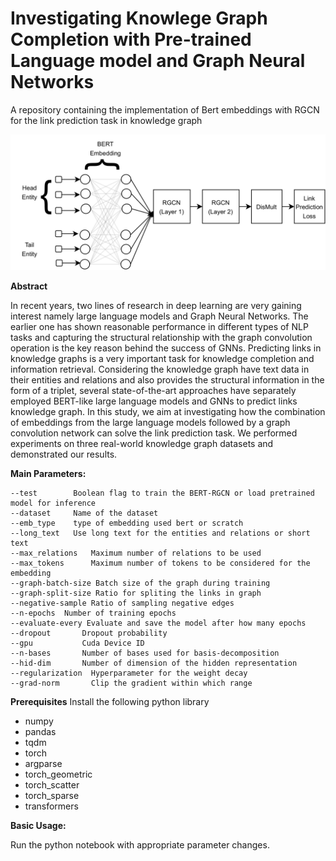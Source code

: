 # Investigating Knowlege Graph  Completion with Pre-trained Language model and Graph Neural Networks

A repository containing the implementation of Bert embeddings with RGCN for the link prediction task in knowledge graph

<img src="bert_rgcn.png" width="600">

**Abstract** 

In recent years, two lines of research in deep learning are very gaining interest namely large language models and Graph Neural Networks. The earlier one has shown reasonable performance in different types of NLP tasks and capturing the structural relationship with the graph convolution operation is the key reason behind the success of GNNs. Predicting links in knowledge graphs is a very important task for knowledge completion and information retrieval. Considering the knowledge graph have text data in their entities and relations and also provides the structural information in the form of a triplet, several state-of-the-art approaches have separately employed BERT-like large language models and GNNs to predict links knowledge graph. In this study, we aim at investigating how the combination of embeddings from the large language models followed by a graph convolution network can solve the link prediction task. We performed experiments on three real-world knowledge graph datasets and demonstrated our results.


**Main Parameters:**

```
--test        Boolean flag to train the BERT-RGCN or load pretrained model for inference
--dataset     Name of the dataset
--emb_type    type of embedding used bert or scratch
--long_text   Use long text for the entities and relations or short text
--max_relations   Maximum number of relations to be used
--max_tokens      Maximum number of tokens to be considered for the embedding
--graph-batch-size Batch size of the graph during training
--graph-split-size Ratio for spliting the links in graph 
--negative-sample Ratio of sampling negative edges
--n-epochs  Number of training epochs
--evaluate-every Evaluate and save the model after how many epochs
--dropout       Dropout probability
--gpu           Cuda Device ID
--n-bases       Number of bases used for basis-decomposition
--hid-dim       Number of dimension of the hidden representation
--regularization  Hyperparameter for the weight decay
--grad-norm       Clip the gradient within which range
```

**Prerequisites**
Install the following python library
 
* numpy
* pandas
* tqdm
* torch
* argparse
* torch_geometric
* torch_scatter
* torch_sparse
* transformers

**Basic Usage:**

Run the python notebook with appropriate parameter changes.


